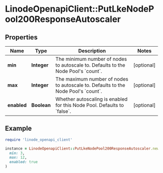 # LinodeOpenapiClient::PutLkeNodePool200ResponseAutoscaler

## Properties

| Name | Type | Description | Notes |
| ---- | ---- | ----------- | ----- |
| **min** | **Integer** | The minimum number of nodes to autoscale to. Defaults to the Node Pool&#39;s &#x60;count&#x60;. | [optional] |
| **max** | **Integer** | The maximum number of nodes to autoscale to. Defaults to the Node Pool&#39;s &#x60;count&#x60;. | [optional] |
| **enabled** | **Boolean** | Whether autoscaling is enabled for this Node Pool. Defaults to &#x60;false&#x60;. | [optional] |

## Example

```ruby
require 'linode_openapi_client'

instance = LinodeOpenapiClient::PutLkeNodePool200ResponseAutoscaler.new(
  min: 3,
  max: 12,
  enabled: true
)
```

